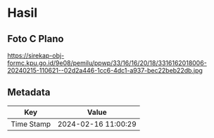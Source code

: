 # Hasil

## Foto C Plano

https://sirekap-obj-formc.kpu.go.id/9e08/pemilu/ppwp/33/16/16/20/18/3316162018006-20240215-110621--02d2a446-1cc6-4dc1-a937-bec22beb22db.jpg


## Metadata

| Key        | Value               |
| ---------- | ------------------- |
| Time Stamp | 2024-02-16 11:00:29 |




